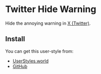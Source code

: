 # Twitter Hide Warning

Hide the annoying warning in [X (Twitter)](https://twitter.com/).

## Install

You can get this user-style from:

- [UserStyles.world](https://userstyles.world/style/15755)
- [GitHub](https://github.com/rod24574575/monorepo/tree/main/packages/twitter-hide-warning)
